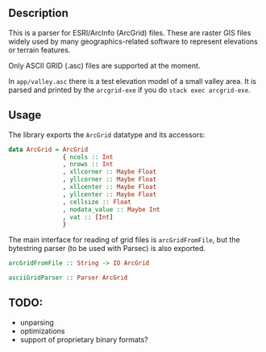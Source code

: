 ## Description
This is a parser for ESRI/ArcInfo (ArcGrid) files. These are raster GIS files
widely used by many geographics-related software to represent elevations or
terrain features.

Only ASCII GRID (.asc) files are supported at the moment.

In `app/valley.asc` there is a test elevation model of a small valley area. It
is parsed and printed by the `arcgrid-exe` if you do `stack exec arcgrid-exe`.

## Usage
The library exports the `ArcGrid` datatype and its accessors:

``` haskell
data ArcGrid = ArcGrid
               { ncols :: Int
               , nrows :: Int
               , xllcorner :: Maybe Float
               , yllcorner :: Maybe Float
               , xllcenter :: Maybe Float
               , yllcenter :: Maybe Float
               , cellsize :: Float
               , nodata_value :: Maybe Int
               , vat :: [Int]
               }
```

The main interface for reading of grid files is `arcGridFromFile`, but the
bytestring parser (to be used with Parsec) is also exported.

``` haskell
arcGridFromFile :: String -> IO ArcGrid

asciiGridParser :: Parser ArcGrid
```

## TODO:
- unparsing
- optimizations
- support of proprietary binary formats?

